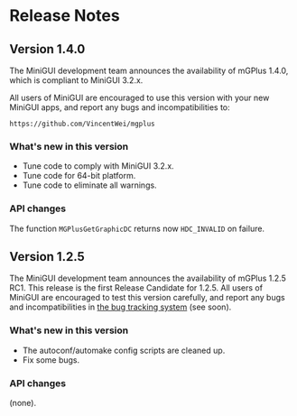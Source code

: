 # Release Notes

## Version 1.4.0

The MiniGUI development team announces the availability of mGPlus 1.4.0,
which is compliant to MiniGUI 3.2.x.

All users of MiniGUI are encouraged to use this version with your new MiniGUI
apps, and report any bugs and incompatibilities to:

    https://github.com/VincentWei/mgplus

### What's new in this version

 * Tune code to comply with MiniGUI 3.2.x. 
 * Tune code for 64-bit platform.
 * Tune code to eliminate all warnings.

### API changes

The function `MGPlusGetGraphicDC` returns now `HDC_INVALID` on failure.

## Version 1.2.5

The MiniGUI development team announces the availability of mGPlus 1.2.5 RC1.
This release is the first Release Candidate for 1.2.5. All users of MiniGUI are
encouraged to test this version carefully, and report any bugs and incompatibilities
in [the bug tracking system](http://bugs.minigui.org) (see soon). 

### What's new in this version

 * The autoconf/automake config scripts are cleaned up.
 * Fix some bugs. 

### API changes

(none).
